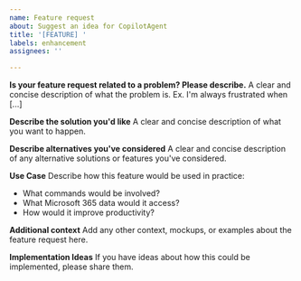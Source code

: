 ```yaml
---
name: Feature request
about: Suggest an idea for CopilotAgent
title: '[FEATURE] '
labels: enhancement
assignees: ''

---
```


**Is your feature request related to a problem? Please describe.**
A clear and concise description of what the problem is. Ex. I'm always frustrated when [...]

**Describe the solution you'd like**
A clear and concise description of what you want to happen.

**Describe alternatives you've considered**
A clear and concise description of any alternative solutions or features you've considered.

**Use Case**
Describe how this feature would be used in practice:
- What commands would be involved?
- What Microsoft 365 data would it access?
- How would it improve productivity?

**Additional context**
Add any other context, mockups, or examples about the feature request here.

**Implementation Ideas**
If you have ideas about how this could be implemented, please share them.